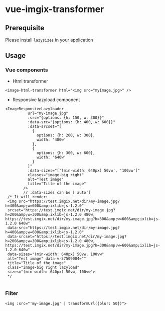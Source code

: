 # vue-imgix-transformer

## Prerequisite

Please install `lazysizes` in your application

## Usage

### Vue components

* Html transformer

`<image-html-transformer html="<img src="myImage.jpg>" />`

* Responsive lazyload component

```vue
<ImageResponsiveLazyloader
          url="my-image.jpg"
          :src="{options: {h: 150, w: 300}}"
          :data-src="{options: {h: 400, w: 600}}"
          :data-srcset="[
            {
              options: {h: 200, w: 300},
              width: '480w'
            },
            {
              options: {h: 300, w: 600},
              width: '640w'
            }
          ]"
          :data-sizes="['(min-width: 640px) 50vw', '100vw']" 
          classes="image-big right"
          alt="Test image"
          title="Title of the image"
        />
        // :data-sizes can be ['auto']
 /* It will render:
 <img src="https://test.imgix.net/dir/my-image.jpg?h=400&amp;w=600&amp;ixlib=js-1.2.0" 
 srcset="https://test.imgix.net/dir/my-image.jpg?h=200&amp;w=300&amp;ixlib=js-1.2.0 480w, https://test.imgix.net/dir/my-image.jpg?h=300&amp;w=600&amp;ixlib=js-1.2.0 640w" 
 data-src="https://test.imgix.net/dir/my-image.jpg?h=400&amp;w=600&amp;ixlib=js-1.2.0" 
 data-srcset="https://test.imgix.net/dir/my-image.jpg?h=200&amp;w=300&amp;ixlib=js-1.2.0 480w, https://test.imgix.net/dir/my-image.jpg?h=300&amp;w=600&amp;ixlib=js-1.2.0 640w" 
 data-sizes="(min-width: 640px) 50vw, 100vw" 
 alt="Test image" data-v-57509004=""
 title="Title of the image"
 class="image-big right lazyload" 
 sizes="(min-width: 640px) 50vw, 100vw">
 */
 
```

### Filter

`<img :src="'my-image.jpg' | transformUrl({blur: 50})">`